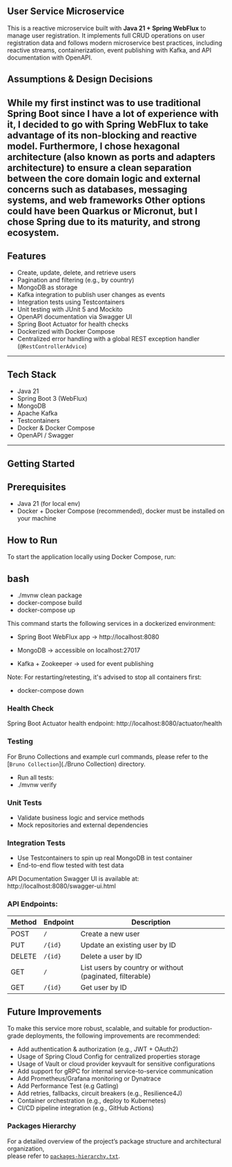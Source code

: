 ## User Service Microservice

This is a reactive microservice built with **Java 21 + Spring WebFlux** to manage user registration. 
It implements full CRUD operations on user registration data and follows modern microservice best practices, 
including reactive streams, containerization, event publishing with Kafka, and API documentation with OpenAPI.

## Assumptions & Design Decisions
While my first instinct was to use traditional Spring Boot since I have a lot of experience with it,
I decided to go with **Spring WebFlux** to take advantage of its non-blocking and reactive model.
Furthermore, I chose hexagonal architecture (also known as ports and adapters architecture) to ensure a clean separation 
between the core domain logic and external concerns such as databases, messaging systems, and web frameworks
Other options could have been Quarkus or Micronut, but I chose Spring due to its maturity, and strong ecosystem. 
---

##  Features

-  Create, update, delete, and retrieve users
-  Pagination and filtering (e.g., by country)
-  MongoDB as storage
-  Kafka integration to publish user changes as events
-  Integration tests using Testcontainers
-  Unit testing with JUnit 5 and Mockito
-  OpenAPI documentation via Swagger UI
-  Spring Boot Actuator for health checks
-  Dockerized with Docker Compose
-  Centralized error handling with a global REST exception handler (`@RestControllerAdvice`)


---
##  Tech Stack

-  Java 21
-  Spring Boot 3 (WebFlux)
-  MongoDB
-  Apache Kafka
-  Testcontainers
-  Docker & Docker Compose
-  OpenAPI / Swagger
---

##  Getting Started
## Prerequisites
-  Java 21 (for local env)
-  Docker + Docker Compose (recommended), docker must be installed on your machine
## How to Run

To start the application locally using Docker Compose, run:

## bash
-    ./mvnw clean package
-    docker-compose build
-    docker-compose up

This command starts the following services in a dockerized environment:

- Spring Boot WebFlux app → http://localhost:8080

- MongoDB → accessible on localhost:27017

- Kafka + Zookeeper → used for event publishing

Note: For restarting/retesting, it's advised to stop all containers first:
-    docker-compose down


### Health Check
Spring Boot Actuator health endpoint:
 http://localhost:8080/actuator/health

### Testing
For Bruno Collections and example curl commands, please refer to the [`Bruno Collection`](./Bruno Collection) directory.
- Run all tests:
-  ./mvnw verify

### Unit Tests
- Validate business logic and service methods
- Mock repositories and external dependencies


### Integration Tests
- Use Testcontainers to spin up real MongoDB in test container
- End-to-end flow tested with test data

API Documentation
Swagger UI is available at:
http://localhost:8080/swagger-ui.html

### API Endpoints:
| Method | Endpoint | Description                                              |
| ------ | -------- |----------------------------------------------------------|
| POST   | `/`      | Create a new user                                        |
| PUT    | `/{id}`  | Update an existing user by ID                            |
| DELETE | `/{id}`  | Delete a user by ID                                      |
| GET    | `/`      | List users by country or without (paginated, filterable) |
| GET    | `/{id}`  | Get user by ID                                           |


## Future Improvements
To make this service more robust, scalable, and suitable for production-grade deployments, 
the following improvements are recommended:

- Add authentication & authorization (e.g., JWT + OAuth2)
- Usage of Spring Cloud Config for centralized properties storage
- Usage of Vault or cloud provider keyvault for sensitive configurations
- Add support for gRPC for internal service-to-service communication
- Add Prometheus/Grafana monitoring or Dynatrace
- Add Performance Test (e.g Gatling)
- Add retries, fallbacks, circuit breakers (e.g., Resilience4J)
- Container orchestration (e.g., deploy to Kubernetes)
- CI/CD pipeline integration (e.g., GitHub Actions)

### Packages Hierarchy

For a detailed overview of the project’s package structure and architectural organization,  
please refer to [`packages-hierarchy.txt`](./packages-hierarchy.txt).